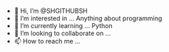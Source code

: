 - 👋 Hi, I’m @SHGITHUBSH
- 👀 I’m interested in ... Anything about programming
- 🌱 I’m currently learning ... Python
- 💞️ I’m looking to collaborate on ...
- 📫 How to reach me ...

<!---
SHGITHUBSH/SHGITHUBSH is a ✨ special ✨ repository because its `README.md` (this file) appears on your GitHub profile.
You can click the Preview link to take a look at your changes.
--->
